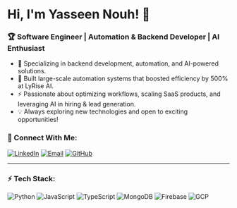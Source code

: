 # Hi, I'm Yasseen Nouh! 🚀

### 🏆 Software Engineer | Automation & Backend Developer | AI Enthusiast

- 🔧 Specializing in backend development, automation, and AI-powered solutions.
- 🤖 Built large-scale automation systems that boosted efficiency by 500% at LyRise AI.
- ⚡ Passionate about optimizing workflows, scaling SaaS products, and leveraging AI in hiring & lead generation.
- 💡 Always exploring new technologies and open to exciting opportunities!

### 🔗 Connect With Me:
[![LinkedIn](https://img.shields.io/badge/LinkedIn-YasseenNouh-blue?style=flat-square&logo=linkedin)](https://www.linkedin.com/in/yasseen-nouh/)
[![Email](https://img.shields.io/badge/Email-yasseennouh@gmail.com-red?style=flat-square&logo=gmail)](mailto:yasseennouh@gmail.com)
[![GitHub](https://img.shields.io/github/followers/yasseennouhh?style=social)](https://github.com/yasseennouhh)

---
### ⚡ Tech Stack:
![Python](https://img.shields.io/badge/Python-3776AB?style=for-the-badge&logo=python&logoColor=white)
![JavaScript](https://img.shields.io/badge/JavaScript-F7DF1E?style=for-the-badge&logo=javascript&logoColor=black)
![TypeScript](https://img.shields.io/badge/TypeScript-007ACC?style=for-the-badge&logo=typescript&logoColor=white)
![MongoDB](https://img.shields.io/badge/MongoDB-4EA94B?style=for-the-badge&logo=mongodb&logoColor=white)
![Firebase](https://img.shields.io/badge/Firebase-FFCA28?style=for-the-badge&logo=firebase&logoColor=black)
![GCP](https://img.shields.io/badge/GCP-4285F4?style=for-the-badge&logo=google-cloud&logoColor=white)
